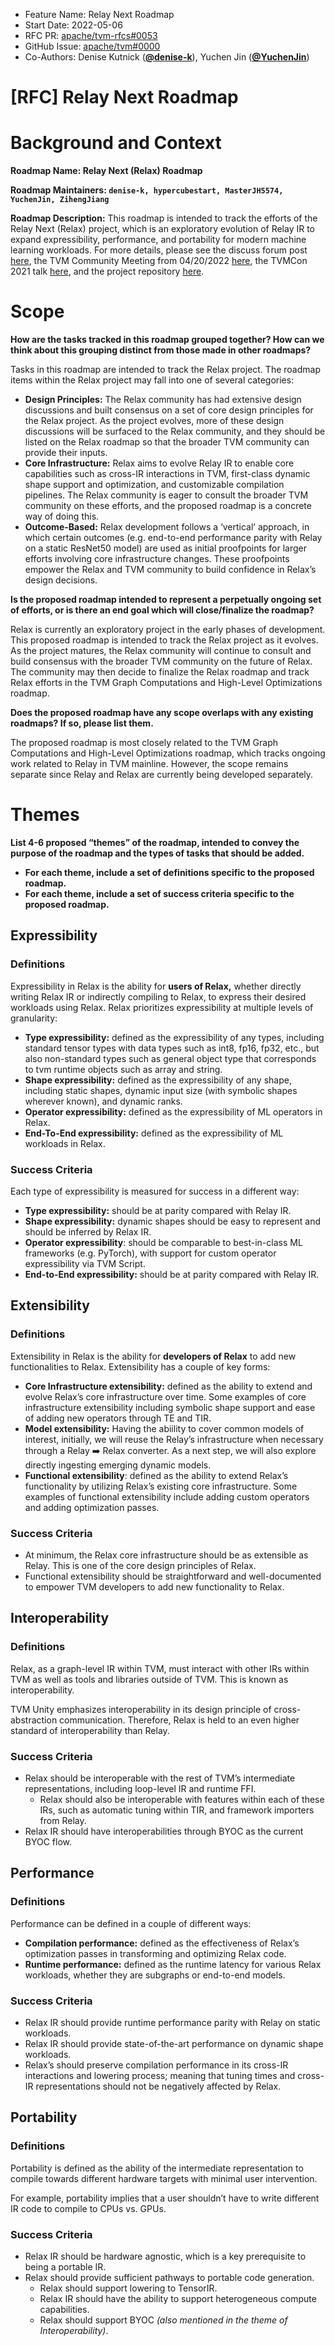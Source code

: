 - Feature Name: Relay Next Roadmap
- Start Date: 2022-05-06
- RFC PR: [apache/tvm-rfcs#0053](https://github.com/apache/tvm-rfcs/pull/0069)
- GitHub Issue: [apache/tvm#0000](https://github.com/apache/tvm/issues/0000)
- Co-Authors: Denise Kutnick ([**@denise-k**](https://github.com/denise-k)), Yuchen Jin
  ([**@YuchenJin**](https://github.com/YuchenJin))

# [RFC] Relay Next Roadmap

# Background and Context

**Roadmap Name: Relay Next (Relax) Roadmap**

**Roadmap Maintainers: `denise-k, hypercubestart, MasterJH5574, YuchenJin, ZihengJiang`**

**Roadmap Description:** This roadmap is intended to track the efforts of the Relay Next (Relax) project, which is an exploratory evolution of Relay IR to expand expressibility, performance, and portability for modern machine learning workloads. For more details, please see the discuss forum post [here](https://discuss.tvm.apache.org/t/relax-co-designing-high-level-abstraction-towards-tvm-unity/12496/4), the TVM Community Meeting from 04/20/2022 [here](https://www.youtube.com/watch?v=2aYWGOYmDFY), the TVMCon 2021 talk [here](https://www.youtube.com/watch?v=xVbkjJDMexo), and the project repository [here](https://github.com/tlc-pack/relax).

# Scope

**How are the tasks tracked in this roadmap grouped together? How can we think about this grouping distinct from those made in other roadmaps?**

Tasks in this roadmap are intended to track the Relax project. The roadmap items within the Relax project may fall into one of several categories:

- **Design Principles:** The Relax community has had extensive design discussions and built consensus on a set of core design principles for the Relax project. As the project evolves, more of these design discussions will be surfaced to the Relax community, and they should be listed on the Relax roadmap so that the broader TVM community can provide their inputs.
- **Core Infrastructure:** Relax aims to evolve Relay IR to enable core capabilities such as cross-IR interactions in TVM, first-class dynamic shape support and optimization, and customizable compilation pipelines. The Relax community is eager to consult the broader TVM community on these efforts, and the proposed roadmap is a concrete way of doing this.
- **Outcome-Based:** Relax development follows a ‘vertical’ approach, in which certain outcomes (e.g. end-to-end performance parity with Relay on a static ResNet50 model) are used as initial proofpoints for larger efforts involving core infrastructure changes. These proofpoints empower the Relax and TVM community to build confidence in Relax’s design decisions.

**Is the proposed roadmap intended to represent a perpetually ongoing set of efforts, or is there an end goal which will close/finalize the roadmap?**

Relax is currently an exploratory project in the early phases of development. This proposed roadmap is intended to track the Relax project as it evolves. As the project matures, the Relax community will continue to consult and build consensus with the broader TVM community on the future of Relax. The community may then decide to finalize the Relax roadmap and track Relax efforts in the TVM Graph Computations and High-Level Optimizations roadmap.

**Does the proposed roadmap have any scope overlaps with any existing roadmaps? If so, please list them.**

The proposed roadmap is most closely related to the TVM Graph Computations and High-Level Optimizations roadmap, which tracks ongoing work related to Relay in TVM mainline. However, the scope remains separate since Relay and Relax are currently being developed separately.

# Themes

**List 4-6 proposed “themes” of the roadmap, intended to convey the purpose of the roadmap and the types of tasks that should be added.**

- **For each theme, include a set of definitions specific to the proposed roadmap.**
- **For each theme, include a set of success criteria specific to the proposed roadmap.**

## Expressibility

### Definitions

Expressibility in Relax is the ability for **users of Relax,** whether directly writing Relax IR or indirectly compiling to Relax, to express their desired workloads using Relax. Relax prioritizes expressibility at multiple levels of granularity:

- **Type expressibility:** defined as the expressibility of any types, including standard tensor types with data types such as int8, fp16, fp32, etc., but also non-standard types such as general object type that corresponds to tvm runtime objects such as array and string.
- **Shape expressibility:** defined as the expressibility of any shape, including static shapes, dynamic input size (with symbolic shapes wherever known), and dynamic ranks.
- **Operator expressibility:** defined as the expressibility of ML operators in Relax.
- **End-To-End expressibility:** defined as the expressibility of ML workloads in Relax.

### Success Criteria

Each type of expressibility is measured for success in a different way:

- **Type expressibility:** should be at parity compared with Relay IR.
- **Shape expressibility:** dynamic shapes should be easy to represent and should be inferred by Relax IR.
- **Operator expressibility**: should be comparable to best-in-class ML frameworks (e.g. PyTorch), with support for custom operator expressibility via TVM Script.
- **End-to-End expressibility:** should be at parity compared with Relay IR.

## Extensibility

### Definitions

Extensibility in Relax is the ability for **developers of Relax** to add new functionalities to Relax. Extensibility has a couple of key forms:

- **Core Infrastructure extensibility:** defined as the ability to extend and evolve Relax’s core infrastructure over time. Some examples of core infrastructure extensibility including symbolic shape support and ease of adding new operators through TE and TIR.
- **Model extensibility:** Having the abiility to cover common models of interest, initially, we will reuse the Relay’s infrastructure when necessary through a Relay ➡️ Relax converter. As a next step, we will also explore directly ingesting emerging dynamic models.
- **Functional extensibility**: defined as the ability to extend Relax’s functionality by utilizing Relax’s existing core infrastructure. Some examples of functional extensibility include adding custom operators and adding optimization passes.

### Success Criteria

- At minimum, the Relax core infrastructure should be as extensible as Relay. This is one of the core design principles of Relax.
- Functional extensibility should be straightforward and well-documented to empower TVM developers to add new functionality to Relax.

## Interoperability

### Definitions

Relax, as a graph-level IR within TVM, must interact with other IRs within TVM as well as tools and libraries outside of TVM. This is known as interoperability.

TVM Unity emphasizes interoperability in its design principle of cross-abstraction communication. Therefore, Relax is held to an even higher standard of interoperability than Relay.

### Success Criteria

- Relax should be interoperable with the rest of TVM’s intermediate representations, including loop-level IR and runtime FFI.
    - Relax should also be interoperable with features within each of these IRs, such as automatic tuning within TIR, and framework importers from Relay.
- Relax IR should have interoperabilities through BYOC as the current BYOC flow.

## Performance

### Definitions

Performance can be defined in a couple of different ways:

- **Compilation performance:** defined as the effectiveness of Relax’s optimization passes in transforming and optimizing Relax code.
- **Runtime performance:** defined as the runtime latency for various Relax workloads, whether they are subgraphs or end-to-end models.

### Success Criteria

- Relax IR should provide runtime performance parity with Relay on static workloads.
- Relax IR should provide state-of-the-art performance on dynamic shape workloads.
- Relax’s should preserve compilation performance in its cross-IR interactions and lowering process; meaning that tuning times and cross-IR representations should not be negatively affected by Relax.

## Portability

### Definitions

Portability is defined as the ability of the intermediate representation to compile towards different hardware targets with minimal user intervention.

For example, portability implies that a user shouldn’t have to write different IR code to compile to CPUs vs. GPUs. 

### Success Criteria

- Relax IR should be hardware agnostic, which is a key prerequisite to being a portable IR.
- Relax should provide sufficient pathways to portable code generation.
    - Relax should support lowering to TensorIR.
    - Relax IR should have the ability to support heterogeneous compute capabilities.
    - Relax should support BYOC *(also mentioned in the theme of Interoperability)*.
